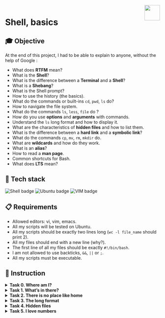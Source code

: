 <img  height="50px" align="right" src="https://apply.holbertonschool.com/holberton-logo.png">

# Shell, basics

## 🎓 Objective

At the end of this project, I had to be able to explain to anyone, without the help of Google :

- What does **RTFM** mean?
- What is the **Shell**?
- What is the difference between a **Terminal** and a **Shell**?
- What is a **Shebang**?
- What is the Shell prompt?
- How to use the history (the basics).
- What do the commands or built-ins `cd`, `pwd`, `ls` do?
- How to navigate the file system.
- What do the commands `ls`, `less`, `file` do ?
- How do you use **options** and **arguments** with commands.
- Understand the `ls` long format and how to display it.
- What are the characteristics of **hidden files** and how to list them.
- What is the difference between a **hard link** and a **symbolic link**?
- What do the commands `cp`, `mv`, `rm`, `mkdir` do.
- What are **wildcards** and how do they work.
- What is an **alias**?
- How to read a **man page**.
- Common shortcuts for Bash.
- What does **LTS** mean?

## 🔨 Tech stack

<p align="left">
    <img src="https://img.shields.io/badge/Shell-000000?logo=powerShell&logoColor=white&style=for-the-badge" alt="Shell badge">
    <img src="https://img.shields.io/badge/UBUNTU-e95420?logo=ubuntu&logoColor=white&style=for-the-badge" alt="Ubuntu badge">
    <img src="https://img.shields.io/badge/VIM-019733?logo=vim&logoColor=white&style=for-the-badge" alt="VIM badge">
<p>

## 📋 Requirements

- Allowed editors: vi, vim, emacs.
- All my scripts will be tested on Ubuntu.
- All my scripts should be exactly two lines long (`wc -l file_name` should print 2).
- All my files should end with a new line (why?).
- The first line of all my files should be exactly `#!/bin/bash`.
- I am not allowed to use backticks, `&&`, `||` or `;`.
- All my scripts must be executable.

## 📝 Instruction

<details>
	<summary>
		<b>Task 0. Where am I?</b>
	</summary>
	<br>

Write a script that prints the absolute path name of the current working directory.

Example:
```
$ ./0-current_working_directory
/basics
$
```
#
**Repo:**
- GitHub repository: holbertonschool-shell
- Directory: basics
- File: 0-current_working_directory
<br>
</details>

<details>
	<summary>
		<b>Task 1. What’s in there?</b>
	</summary>
	<br>

Display the contents list of your current directory.

Example:
```
$ ./1-listit
Applications    Documents   Dropbox Movies Pictures
Desktop Downloads   Library Music Public
$
```
#
**Repo:**
- GitHub repository: holbertonschool-shell
- Directory: basics
- File: 1-listit
<br>
</details>

<details>
	<summary>
		<b>Task 2. There is no place like home</b>
	</summary>
<br>
Write a script that changes the working directory to the user’s home directory.
<br>
	
- You are not allowed to use any shell variables.
	
```
julien@ubuntu:/tmp$ pwd
/tmp
julien@ubuntu:/tmp$ echo $HOME
/home/julien
julien@ubuntu:/tmp$ source ./2-bring_me_home
julien@ubuntu:~$ pwd
/home/julien
julien@ubuntu:~$ 
```

#
**Repo:**
- GitHub repository: holbertonschool-shell
- Directory: basics
- File: 2-bring_me_home
</details>

<details>
	<summary>
		<b>Task 3. The long format</b>
	</summary>
<br>
Display current directory contents in a long format
<br><br>
Example:
<br><br>

```
$ ./3-listfiles
total 40
-rwxr-xr-x@ 1 sylvain staff 18 Jan 25 00:19 0-current_working_directory
-rwxr-xr-x@ 1 sylvain staff 19 Jan 25 00:23 1-listit
-rwxr-xr-x@ 1 sylvain staff 18 Jan 25 00:29 2-bring_me_home
-rwxr-xr-x@ 1 sylvain staff 18 Jan 25 00:39 3-listfiles
-rwxr-xr-x@ 1 sylvain staff 18 Jan 25 00:20 README.md
$
```

#
**Repo:**
- GitHub repository: holbertonschool-shell
- Directory: basics
- File: 3-listfiles
</details>

<details>
	<summary>
		<b>Task 4. Hidden files</b>
	</summary>
<br>
Display current directory contents, including hidden files (starting with .).
<br>
Use the long format.
<br><br>
Example:
<br><br>

```
$ ./4-listmorefiles
total 48
drwxr-xr-x@ 6 sylvain staff 204 Jan 25 00:29 .
drwxr-xr-x@ 43 sylvain staff 1462 Jan 25 00:19 ..
-rwxr-xr-x@ 1 sylvain staff 18 Jan 25 00:19 0-current_working_directory
-rwxr-xr-x@ 1 sylvain staff 19 Jan 25 00:23 1-listit
-rwxr-xr-x@ 1 sylvain staff 18 Jan 25 00:29 2-bring_me_home
-rwxr-xr-x@ 1 sylvain staff 18 Jan 25 00:39 3-listfiles
-rwxr-xr-x@ 1 sylvain staff 18 Jan 25 00:41 4-listmorefiles
-rwxr-xr-x@ 1 sylvain staff 18 Jan 25 00:20 README.md
$
```

#
**Repo:**
- GitHub repository: holbertonschool-shell
- Directory: basics
- File: 4-listmorefiles
</details>

<details>
	<summary>
		<b>Task 5. I love numbers</b>
	</summary>
<br>
Display current directory contents.
<br>
	
- Long format.
- With user and group IDs displayed numerically.
- And hidden files (starting with .).

Example:
<br>

```
$ ./5-listfilesdigitonly
total 56
drwxr-xr-x@ 6 501 20 204 Jan 25 00:29 .
drwxr-xr-x@ 43 501 20 1462 Jan 25 00:19 ..
-rwxr-xr-x@ 1 501 20 18 Jan 25 00:19 0-current_working_directory
-rwxr-xr-x@ 1 501 20 18 Jan 25 00:23 1-listfiles
-rwxr-xr-x@ 1 501 20 19 Jan 25 00:29 2-bring_me_home
-rwxr-xr-x@ 1 501 20 20 Jan 25 00:39 3-listfiles
-rwxr-xr-x@ 1 501 20 18 Jan 25 00:41 4-listmorefiles
-rwxr-xr-x@ 1 501 20 18 Jan 25 00:43 5-listfilesdigitonly
-rwxr-xr-x@ 1 501 20 18 Jan 25 00:20 README.md
$
```

#
**Repo:**
- GitHub repository: holbertonschool-shell
- Directory: basics
- File: 5-listfilesdigitonly


## 📂 Files description

| **FILE** | **DESCRIPTION** |
| :-----: | ----- |
| `0-current_working_directory` | |
| `1-listit` | |
| `2-bring_me_home` | |
| `3-listfiles` | |
| `4-listmorefiles` | |
| `5-listfilesdigitonly` | |
| `6-firstdirectory` | |
| `7-movethatfile` | |
| `8-firstdelete` | |
| `9-firstdirdeletion` | |
| `9-firstdirdeletion` | |
| `11-lists` | |
| `12-file_type` | |
| `13-symbolic_link` | |
| `14-copy_html` | |
| `15-lets_move` | |
| `16-clean_emacs` | |
| `17-tree` | |
| `README.md` | The readme file you are currently reading 😉. |



## ♥️ Thanks

A big thank you to all my Holberton School peers for their help and support throughout these projects.
